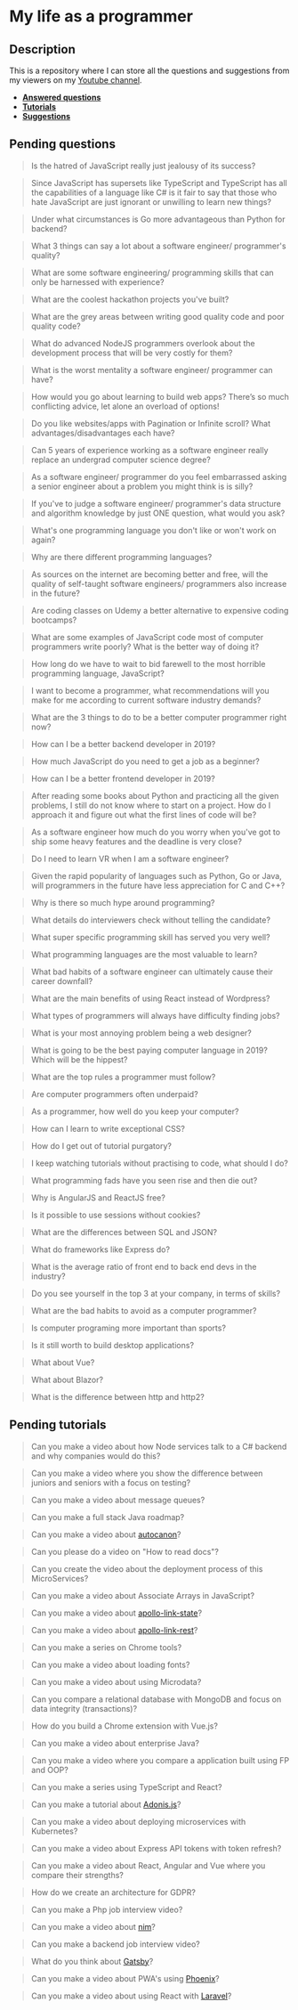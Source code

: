 # My life as a programmer

## Description

This is a repository where I can store all the 
questions and suggestions from my viewers on my [Youtube channel](https://www.youtube.com/user/Fidde12345).

* **[Answered questions](https://www.youtube.com/playlist?list=PLBAZWBMYeVYjXogYQDd1rwVI0c5YoioqU)**
* **[Tutorials](./tutorials.md)**
* **[Suggestions](./suggestions.md)**

## Pending questions

> Is the hatred of JavaScript really just jealousy of its success?

> Since JavaScript has supersets like TypeScript and TypeScript has all the capabilities of a language like C# is it fair to say that those who hate JavaScript are just ignorant or unwilling to learn new things?

> Under what circumstances is Go more advantageous than Python for backend?

> What 3 things can say a lot about a software engineer/ programmer's quality?

> What are some software engineering/ programming skills that can only be harnessed with experience?

> What are the coolest hackathon projects you've built?

> What are the grey areas between writing good quality code and poor quality code?

> What do advanced NodeJS programmers overlook about the development process that will be very costly for them?

> What is the worst mentality a software engineer/ programmer can have?

> How would you go about learning to build web apps? There’s so much conflicting advice, let alone an overload of options!

> Do you like websites/apps with Pagination or Infinite scroll? What advantages/disadvantages each have?

> Can 5 years of experience working as a software engineer really replace an undergrad computer science degree?

> As a software engineer/ programmer do you feel embarrassed asking a senior engineer about a problem you might think is is silly?

> If you've to judge a software engineer/ programmer's data structure and algorithm knowledge by just ONE question, what would you ask?

> What's one programming language you don't like or won't work on again?

> Why are there different programming languages?

> As sources on the internet are becoming better and free, will the quality of self-taught software engineers/ programmers also increase in the future?

> Are coding classes on Udemy a better alternative to expensive coding bootcamps?

> What are some examples of JavaScript code most of computer programmers write poorly? What is the better way of doing it?

> How long do we have to wait to bid farewell to the most horrible programming language, JavaScript?

> I want to become a programmer, what recommendations will you make for me according to current software industry demands?

> What are the 3 things to do to be a better computer programmer right now?

> How can I be a better backend developer in 2019?

> How much JavaScript do you need to get a job as a beginner?

> How can I be a better frontend developer in 2019?

> After reading some books about Python and practicing all the given problems, I still do not know where to start on a project. How do I approach it and figure out what the first lines of code will be?

> As a software engineer how much do you worry when you've got to ship some heavy features and the deadline is very close?

> Do I need to learn VR when I am a software engineer?

> Given the rapid popularity of languages such as Python, Go or Java, will programmers in the future have less appreciation for C and C++?

> Why is there so much hype around programming?

> What details do interviewers check without telling the candidate?

> What super specific programming skill has served you very well?

> What programming languages are the most valuable to learn?

> What bad habits of a software engineer can ultimately cause their career downfall?

> What are the main benefits of using React instead of Wordpress?

> What types of programmers will always have difficulty finding jobs?

> What is your most annoying problem being a web designer?

> What is going to be the best paying computer language in 2019? Which will be the hippest?

> What are the top rules a programmer must follow?

> Are computer programmers often underpaid?

> As a programmer, how well do you keep your computer?

> How can I learn to write exceptional CSS?

> How do I get out of tutorial purgatory?

> I keep watching tutorials without practising to code, what should I do?

> What programming fads have you seen rise and then die out?

> Why is AngularJS and ReactJS free?

> Is it possible to use sessions without cookies?

> What are the differences between SQL and JSON?

> What do frameworks like Express do?

> What is the average ratio of front end to back end devs in the industry?

> Do you see yourself in the top 3 at your company, in terms of skills?

> What are the bad habits to avoid as a computer programmer?

> Is computer programing more important than sports?

> Is it still worth to build desktop applications?

> What about Vue?

> What about Blazor?

> What is the difference between http and http2?

## Pending tutorials

> Can you make a video about how Node services talk to a C# backend and why companies would do this?

> Can you make a video where you show the difference between juniors and seniors with a focus on testing?

> Can you make a video about message queues?

> Can you make a full stack Java roadmap?

> Can you make a video about [autocanon](https://github.com/mcollina/autocannon)?

> Can you please do a video on "How to read docs"?

> Can you create the video about the deployment process of this MicroServices?

> Can you make a video about Associate Arrays in JavaScript?

> Can you make a video about [apollo-link-state](https://www.apollographql.com/docs/link/links/state.html)?

> Can you make a video about [apollo-link-rest](https://www.apollographql.com/docs/link/links/rest.html)?

> Can you make a series on Chrome tools?

> Can you make a video about loading fonts?

> Can you make a video about using Microdata?

> Can you compare a relational database with MongoDB and focus on data integrity (transactions)?

> How do you build a Chrome extension with Vue.js?

> Can you make a video about enterprise Java?

> Can you make a video where you compare a application built using FP and OOP?

> Can you make a series using TypeScript and React?

> Can you make a tutorial about [Adonis.js](https://adonisjs.com/)?

> Can you make a video about deploying microservices with Kubernetes?

> Can you make a video about Express API tokens with token refresh?

> Can you make a video about React, Angular and Vue where you compare their strengths?

> How do we create an architecture for GDPR?

> Can you make a Php job interview video?

> Can you make a video about [nim](https://nim-lang.org/)?

> Can you make a backend job interview video?

> What do you think about [Gatsby](https://www.gatsbyjs.org/docs/)?

> Can you make a video about PWA's using [Phoenix](http://phoenixframework.org)?

> Can you make a video about using React with [Laravel](https://laravel.com/)?
